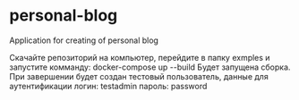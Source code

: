 # personal-blog
Application for creating of personal blog

Скачайте репозиторий на компьютер, перейдите в папку exmples и запустите комманду: docker-compose up --build
Будет запущена сборка.
При завершении будет создан тестовый пользователь, данные для аутентификации
логин: testadmin
пароль: password
